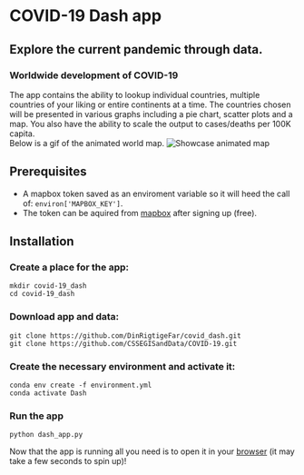# COVID-19 Dash app
## Explore the current pandemic through data.

### Worldwide development of COVID-19
The app contains the ability to lookup individual countries, multiple countries of your liking or entire continents at a time. The countries chosen will be presented in various graphs including a pie chart, scatter plots and a map. You also have the ability to scale the output to cases/deaths per 100K capita.<br>
Below is a gif of the animated world map.
![Showcase animated map](demo/demo.gif)

## Prerequisites
* A mapbox token saved as an enviroment variable so it will heed the call of: `environ['MAPBOX_KEY']`.
* The token can be aquired from [mapbox](https://www.mapbox.com) after signing up (free).

## Installation

### Create a place for the app:
````
mkdir covid-19_dash
cd covid-19_dash
````
### Download app and data:
````
git clone https://github.com/DinRigtigeFar/covid_dash.git
git clone https://github.com/CSSEGISandData/COVID-19.git
````
### Create the necessary environment and activate it:
````
conda env create -f environment.yml
conda activate Dash
````
### Run the app
````
python dash_app.py
````
Now that the app is running all you need is to open it in your [browser](http://127.0.0.1:8050/) (it may take a few seconds to spin up)!